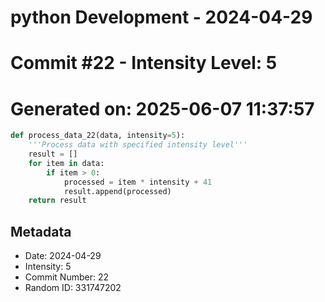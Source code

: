 ﻿# python Development - 2024-04-29
# Commit #22 - Intensity Level: 5
# Generated on: 2025-06-07 11:37:57
```python
def process_data_22(data, intensity=5):
    '''Process data with specified intensity level'''
    result = []
    for item in data:
        if item > 0:
            processed = item * intensity + 41
            result.append(processed)
    return result
```
## Metadata
- Date: 2024-04-29
- Intensity: 5
- Commit Number: 22
- Random ID: 331747202
